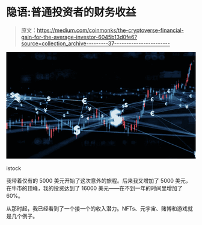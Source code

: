 # 隐语:普通投资者的财务收益

> 原文：<https://medium.com/coinmonks/the-cryptoverse-financial-gain-for-the-average-investor-6045b13d0fe6?source=collection_archive---------37----------------------->

![](img/f963bfe479c21423e72dd3bb7de30896.png)

istock

我带着仅有的 5000 美元开始了这次意外的旅程。后来我又增加了 5000 美元，在牛市的顶峰，我的投资达到了 16000 美元——在不到一年的时间里增加了 60%。

从那时起，我已经看到了一个接一个的收入潜力。NFTs、元宇宙、赌博和游戏就是几个例子。